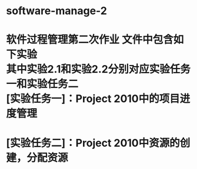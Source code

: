 # software-manage-2
软件过程管理第二次作业
文件中包含如下实验<br>
其中实验2.1和实验2.2分别对应实验任务一和实验任务二<br>
[实验任务一]：Project 2010中的项目进度管理
==========================
[实验任务二]：Project 2010中资源的创建，分配资源
==========================
